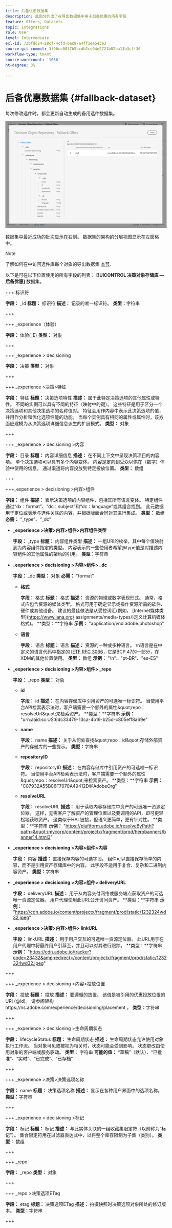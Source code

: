 ```yaml
---
title: 后备优惠数据集
description: 此部分列出了在导出数据集中用于后备优惠的所有字段
feature: Offers, Datasets
topic: Integrations
role: User
level: Intermediate
exl-id: 73bfdc24-28cf-4cfd-bac9-a4ff1ea543e3
source-git-commit: 3f96cc0037b5bcdb2ce94e2721b02ba13b3cff36
workflow-type: tm+mt
source-wordcount: '1056'
ht-degree: 3%

---
```


# 后备优惠数据集 {#fallback-dataset}

每次修改选件时，都会更新自动生成的备用选件数据集。

![](../assets/dataset-fallback.png)

数据集中最近成功的批次显示在右侧。 数据集的架构的分层视图显示在左窗格中。

>[!NOTE]
>
>了解如何在中访问选件库每个对象的导出数据集 [本节](../export-catalog/access-dataset.md).

以下是可在以下位置使用的所有字段的列表： **[!UICONTROL 决策对象存储库 — 后备优惠]** 数据集。

+++ 标识符

**字段：** _id
**标题：** 标识符
**描述：** 记录的唯一标识符。
**类型：**&#x200B;字符串

+++

+++ _experience（体验）

**字段：** 体验(_E)
**类型：** 对象

+++

+++ _experience > decisioning

**字段：** 决策
**类型：** 对象

+++

+++ _experience >决策>特征

**字段：** 特征
**标题：** 决策选项特性
**描述：** 属于此特定决策选项的其他属性或特性。 不同的实例可以具有不同的特征（映射中的键）。 这些特征是用于区分一个决策选项和其他决策选项的名称值对。 特征会用作内容中表示此决策选项的值，并用作分析和优化选项性能的功能。 当每个实例具有相同的属性或属性时，该方面应建模为从决策选项详细信息派生的扩展模式。
**类型：** 对象

+++

<!--Field under Characteristics without title = additionalProperties? Desc = Value of the property. Type: string-->

+++ _experience > decisioning >内容

**字段：** 目录
**标题：** 内容详细信息
**描述：** 在不同上下文中呈现决策项目的内容项。 单个决策选项可以具有多个内容变体。 内容是定向到受众以供在（数字）体验中使用的信息。 通过渠道将内容投放到特定投放位置。
**类型：** 数组

+++

+++_experience > decisioning >内容>组件

**字段：** 组件
**描述：** 表示决策选项的内容组件，包括其所有语言变体。 特定组件通过“dx：format”、“dc：subject”和“dc：language”或其组合找到。 此元数据用于定位或表示与选件关联的内容，并根据版面合同对其进行集成。
**类型：** 数组
**必需：** “_type”、“_dc” <!--TBC?-->

* **_experience >决策>内容>组件>内容组件类型**

  **字段：** _type
  **标题：** 内容组件类型
  **描述：** 一组URI的枚举，其中每个值映射到为内容组件指定的类型。 内容表示的一些使用者希望@type值是对描述内容组件的其他属性的架构的引用。
  **类型：**&#x200B;字符串

* **_experience > decisioning >内容>组件> _dc**

  **字段：** _dc
  **类型：** 对象
  **必需：** &quot;format&quot;

   * **格式**

     **字段：** 格式
     **标题：** 格式
     **描述：** 资源的物理或数字表现形式。 通常，格式应包含资源的媒体类型。 格式可用于确定显示或操作资源所需的软件、硬件或其他设备。 建议的最佳做法是从受控词汇(例如， [Internet媒体类型](https://www.iana.org/ assignments/media-types/)定义计算机媒体格式)。
     **类型：**字符串
     **示例：** &quot;application/vnd.adobe.photoshop&quot;

   * **语言**

     **字段：** 语言
     **标题：** 语言
     **描述：** 资源的一种或多种语言。 \n语言是在中定义的语言代码中指定的 [IETF RFC 3066](https://www.ietf.org/rfc/rfc3066.txt)，它是BCP 47的一部分，在XDM的其他位置使用。
     **类型：** 数组
     **示例：** &quot;\n&quot;、&quot;pt-BR&quot;、&quot;es-ES&quot;

* **_experience > decisioning >内容>组件> _repo**

  **字段：** _repo
  **类型：** 对象

   * **id**

     **字段：** id
     **描述：** 在内容存储库中引用资产的可选唯一标识符。 当使用平台API检索表示法时，客户端需要一个额外的属性\&quot;repo：resolveUrl\&quot;来检索资产。
     **类型：**字符串
     **示例：** &quot;urn:aaid:sc:US:6dc33479-13ca-4b19-b25d-c805eff8a69e”

   * **name**

     **字段：** name
     **描述：** 关于从何处查找\&quot;repo：id\&quot;存储外部资产的存储库的一些提示。
     **类型：**&#x200B;字符串

   * **repositoryID**

     **字段：** repositoryID
     **描述：** 在内容存储库中引用资产的可选唯一标识符。 当使用平台API检索表示法时，客户端需要一个额外的属性\&quot;repo：resolveUrl\&quot;来检索资产。
     **类型：**字符串
     **示例：** &quot;C87932A55B06F7070A49412D@AdobeOrg&quot;

   * **resolveURL**

     **字段：** resolveURL
     **描述：** 用于读取内容存储库中资产的可选唯一资源定位器。 这样，无需客户了解资产的管理位置以及要调用的API，即可更轻松地获取资产。 这类似于HAL链接，但语义更简单，更有针对性。
     **类型：**字符串
     **示例：** &quot;https://plaftform.adobe.io/resolveByPath?path=&quot;/mycorp/content/projectx/fragment/prod/herobanners/banner14.html3&quot;

* **_experience > decisioning >内容>组件>内容**

  **字段：** 内容
  **描述：** 直接保存内容的可选字段。 组件可以直接保存简单的内容，而不是引用资产存储库中的内容。 此字段不适用于复合、复杂和二进制内容资产。
  **类型：**&#x200B;字符串

* **_experience > decisioning >内容>组件> deliveryURL**

  **字段：** deliveryURL
  **描述：** 用于从内容交付网络或服务端点获取资产的可选唯一资源定位器。 用户代理使用此URL公开访问资产。
  **类型：**字符串
  **示例：** &quot;https://cdn.adobe.io/content/projectx/fragment/prod/static/1232324wd32.jpeg&quot;

* **_experience >决策>内容>组件> linkURL**

  **字段：** linkURL
  **描述：** 用于用户交互的可选唯一资源定位器。 此URL用于在用户代理中将最终用户引荐至，并且可以对其进行跟踪。
  **类型：**字符串
  **示例：** &quot;https://cdn.adobe.io/tracker?code=23432&amp;redirect=/content/projectx/fragment/prod/static/1232324wd32.jpeg&quot;

+++

+++ _experience > decisioning >内容>投放位置

**字段：** 投放
**标题：** 投放
**描述：** 要遵循的放置。 该值是被引用的优惠投放位置的URI (@id)。 请参阅架构https://ns.adobe.com/experience/decisioning/placement 。
**类型：**&#x200B;字符串

+++

+++ _experience > decisioning >生命周期状态

**字段：** lifecycleStatus
**标题：** 生命周期状态
**描述：** 生命周期状态允许使用对象执行工作流。 当对象可见或被视为相关时，状态可能会受到影响。 状态更改由使用对象的客户端或服务驱动。
**类型：** 字符串
**可能的值：** “草稿”（默认）、“已批准”、“实时”、“已完成”、“已存档”

+++

+++ _experience >决策>决策选项名称

**字段：** name
**标题：** 决策选项名称
**描述：** 显示在各种用户界面中的选项名称。
**类型：**&#x200B;字符串

+++

+++ _experience > decisioning >标记

**字段：** 标记
**标题：** 标记
**描述：** 与此实体关联的一组收藏集限定符（以前称为“标记”）。 集合限定符用在过滤器表达式中，以将整个库存限制为子集（类别）。
**类型：** 数组

+++

<!--Field without name under collection qualifiers: Description: An identifier of a collection qualifier object. The value is the @id of the collection qualifier that is referenced. See tag schema: https://ns.adobe.com/experience/decisioning/tag. Type: string-->

+++ _repo

**字段：** _repo
**类型：** 对象

+++

+++ _repo >决策选项ETag

**字段：** etag
**标题：** 决策选项ETag
**描述：** 拍摄快照时决策选项对象所处的修订版本。
**类型：**&#x200B;字符串

+++
